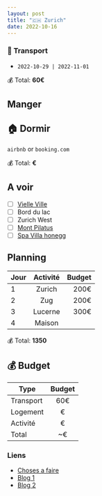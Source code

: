 ```yaml
---
layout: post
title: "🇨🇭 Zurich"
date: 2022-10-16
---
```


### 🚙 Transport

- `2022-10-29 | 2022-11-01`

💰 Total: **60€**

## Manger

## 🏠 Dormir

`airbnb` or `booking.com`

💰 Total: **€**

## A voir

- [ ] [Vielle Ville](https://goo.gl/maps/yX6qCaKU2JtdD8SP7)
- [ ] Bord du lac
- [ ] Zurich West
- [ ] [Mont Pilatus](https://www.alltrails.com/explore/trail/switzerland/lucerne--2/frakmuntegg-pilatus-klum)
- [ ] [Spa Villa honegg](https://villa-honegg.ch/en/spa)

## Planning

| Jour   |      Activité      |  Budget |
|----------|:-------------:|------:|
| 1 |  Zurich | 200€ |
| 2 |  Zug | 200€ |
| 3 |  Lucerne | 300€ |
| 4 |  Maison | |

💰 Total: **1350**

## 💰 Budget

| Type   |      Budget      |
|----------|:-------------:|
| Transport | 60€ |
| Logement | € |
| Activité | € |
| Total |  ~€  |

### Liens

- [Choses a faire](https://goo.gl/maps/N4UD8zc8brftjFue7)
- [Blog 1](https://www.zuerich.com/fr/visite/le-top-10-des-attractions)
- [Blog 2](https://www.carnetdescapades.com/europe/suisse/visiter-zurich-idees.html)
